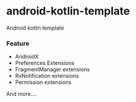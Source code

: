 # android-kotlin-template

Android kotlin template

### Feature
- AndroidX
- Preferences Extensions
- FragmentManager extensions
- RxNotification extensions
- Permission extensions

And more....